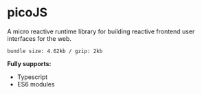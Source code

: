 # picoJS

A micro reactive runtime library for building reactive frontend user interfaces for the web.

`bundle size: 4.62kb / gzip: 2kb`

**Fully supports:**

- Typescript
- ES6 modules